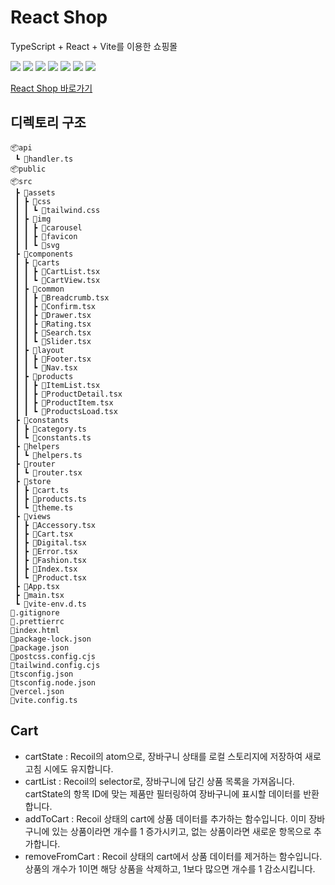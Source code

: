 # React Shop

TypeScript + React + Vite를 이용한 쇼핑몰

![](https://img.shields.io/badge/TypeScript-3178C6?style=for-the-badge&logo=typescript&logoColor=white)
![](https://img.shields.io/badge/React-61DAFB?style=for-the-badge&logo=react&logoColor=white)
![](https://img.shields.io/badge/ReactRouter-CA4245?style=for-the-badge&logo=reactrouter&logoColor=white)
![](https://img.shields.io/badge/TailwindCSS-06B6D4?style=for-the-badge&logo=tailwindcss&logoColor=white)
![](https://img.shields.io/badge/Recoil-3578E5?style=for-the-badge&logo=recoil&logoColor=white)
![](https://img.shields.io/badge/Vercel-000000?style=for-the-badge&logo=vercel&logoColor=white)
![](https://img.shields.io/badge/Vite-646CFF?style=for-the-badge&logo=vite&logoColor=white)

[React Shop 바로가기](https://react-shop-seven-sigma.vercel.app/)

## 디렉토리 구조

```
📦api
 ┗ 📜handler.ts
📦public
📦src
 ┣ 📂assets
 ┃ ┣ 📂css
 ┃ ┃ ┗ 📜tailwind.css
 ┃ ┣ 📂img
 ┃ ┃ ┣ 📂carousel
 ┃ ┃ ┣ 📂favicon
 ┃ ┃ ┗ 📂svg
 ┣ 📂components
 ┃ ┣ 📂carts
 ┃ ┃ ┣ 📜CartList.tsx
 ┃ ┃ ┗ 📜CartView.tsx
 ┃ ┣ 📂common
 ┃ ┃ ┣ 📜Breadcrumb.tsx
 ┃ ┃ ┣ 📜Confirm.tsx
 ┃ ┃ ┣ 📜Drawer.tsx
 ┃ ┃ ┣ 📜Rating.tsx
 ┃ ┃ ┣ 📜Search.tsx
 ┃ ┃ ┗ 📜Slider.tsx
 ┃ ┣ 📂layout
 ┃ ┃ ┣ 📜Footer.tsx
 ┃ ┃ ┗ 📜Nav.tsx
 ┃ ┣ 📂products
 ┃ ┃ ┣ 📜ItemList.tsx
 ┃ ┃ ┣ 📜ProductDetail.tsx
 ┃ ┃ ┣ 📜ProductItem.tsx
 ┃ ┃ ┗ 📜ProductsLoad.tsx
 ┣ 📂constants
 ┃ ┣ 📜category.ts
 ┃ ┗ 📜constants.ts
 ┣ 📂helpers
 ┃ ┗ 📜helpers.ts
 ┣ 📂router
 ┃ ┗ 📜router.tsx
 ┣ 📂store
 ┃ ┣ 📜cart.ts
 ┃ ┣ 📜products.ts
 ┃ ┗ 📜theme.ts
 ┣ 📂views
 ┃ ┣ 📜Accessory.tsx
 ┃ ┣ 📜Cart.tsx
 ┃ ┣ 📜Digital.tsx
 ┃ ┣ 📜Error.tsx
 ┃ ┣ 📜Fashion.tsx
 ┃ ┣ 📜Index.tsx
 ┃ ┗ 📜Product.tsx
 ┣ 📜App.tsx
 ┣ 📜main.tsx
 ┗ 📜vite-env.d.ts
📜.gitignore
📜.prettierrc
📜index.html
📜package-lock.json
📜package.json
📜postcss.config.cjs
📜tailwind.config.cjs
📜tsconfig.json
📜tsconfig.node.json
📜vercel.json
📜vite.config.ts
```

## Cart

- cartState : Recoil의 atom으로, 장바구니 상태를 로컬 스토리지에 저장하여 새로고침 시에도 유지합니다.
- cartList : Recoil의 selector로, 장바구니에 담긴 상품 목록을 가져옵니다. cartState의 항목 ID에 맞는 제품만 필터링하여 장바구니에 표시할 데이터를 반환합니다.
- addToCart : Recoil 상태의 cart에 상품 데이터를 추가하는 함수입니다. 이미 장바구니에 있는 상품이라면 개수를 1 증가시키고, 없는 상품이라면 새로운 항목으로 추가합니다.
- removeFromCart : Recoil 상태의 cart에서 상품 데이터를 제거하는 함수입니다. 상품의 개수가 1이면 해당 상품을 삭제하고, 1보다 많으면 개수를 1 감소시킵니다.
